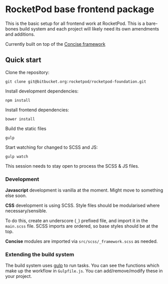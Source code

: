 # RocketPod base frontend package

This is the basic setup for all frontend work at RocketPod. This is a bare-bones
build system and each project will likely need its own amendments and additions.

Currently built on top of the [Concise framework](http://concisecss.com/documentation/layout/container/)

## Quick start

Clone the repository:

`git clone git@bitbucket.org:rocketpod/rocketpod-foundation.git`

Install development dependencies:

`npm install`

Install frontend dependencies:

`bower install`

Build the static files

`gulp`

Start watching for changed to SCSS and JS:

`gulp watch`

This session needs to stay open to process the SCSS & JS files.

### Development

**Javascript** development is vanilla at the moment. Might move to something
else soon.

**CSS** development is using SCSS. Style files should be modularised where
necessary/sensible.

To do this, create an underscore (`_`) prefixed file, and
import it in the `main.scss` file. SCSS imports are ordered, so base styles
should be at the top.

**Concise** modules are imported via `src/scss/_framework.scss` as needed.

### Extending the build system

The build system uses [gulp](http://gulpjs.com/) to run tasks. You can see the
functions which make up the workflow in `Gulpfile.js`.
You can add/remove/modify these in your project.

